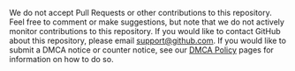 We do not accept Pull Requests or other contributions to this repository. 
Feel free to comment or make suggestions, but note that we do not actively monitor contributions to this repository. 
If you would like to contact GitHub about this repository, please email support@github.com. 
If you would like to submit a DMCA notice or counter notice, see our [DMCA Policy](https://help.github.com/articles/dmca-takedown-policy/#f-submitting-notices) pages for information on how to do so.

